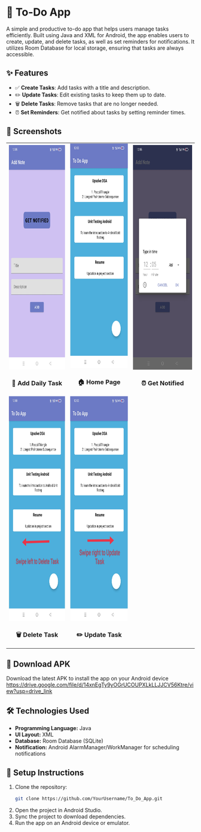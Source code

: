 # 📝 To-Do App

A simple and productive to-do app that helps users manage tasks efficiently. Built using Java and XML for Android, the app enables users to create, update, and delete tasks, as well as set reminders for notifications. It utilizes Room Database for local storage, ensuring that tasks are always accessible.

## ✨ Features

- ✅ **Create Tasks**: Add tasks with a title and description.
- ✏️ **Update Tasks**: Edit existing tasks to keep them up to date.
- 🗑️ **Delete Tasks**: Remove tasks that are no longer needed.
- ⏰ **Set Reminders**: Get notified about tasks by setting reminder times.


## 📸 Screenshots
<table>
    <tr>
        <td align="center">
            <img src="images/add_task.jpg" alt="Add Task" width="300" height="600" />
            <h3>📝 Add Daily Task</h3>
        </td>
        <td align="center">
            <img src="images/all_task.jpg" alt="Home Page" width="300" height="600" />
            <h3>🏠 Home Page</h3>
        </td>
        <td align="center">
            <img src="images/choose_time.jpg" alt="Get Notified" width="300" height="600" />
            <h3>⏰ Get Notified</h3>
        </td>
    </tr>
    <tr>
        <td align="center">
            <img src="images/delete.jpg" alt="Delete Task" width="300" height="600" />
            <h3>🗑️ Delete Task</h3>
        </td>
        <td align="center">
            <img src="images/update.jpg" alt="Update Task" width="300" height="600" />
            <h3>✏️ Update Task</h3>
        </td>
    </tr>
</table>

## 📱 Download APK

Download the latest APK to install the app on your Android device 
https://drive.google.com/file/d/14xnEgTy9yOGrUCOUPXLkLLJJCV56Ktre/view?usp=drive_link


## 🛠️ Technologies Used

- **Programming Language:** Java
- **UI Layout:** XML
- **Database:** Room Database (SQLite)
- **Notification:** Android AlarmManager/WorkManager for scheduling notifications

## 🚀 Setup Instructions

1. Clone the repository:
    ```bash
    git clone https://github.com/YourUsername/To_Do_App.git
    ```
2. Open the project in Android Studio.
3. Sync the project to download dependencies.
4. Run the app on an Android device or emulator.


